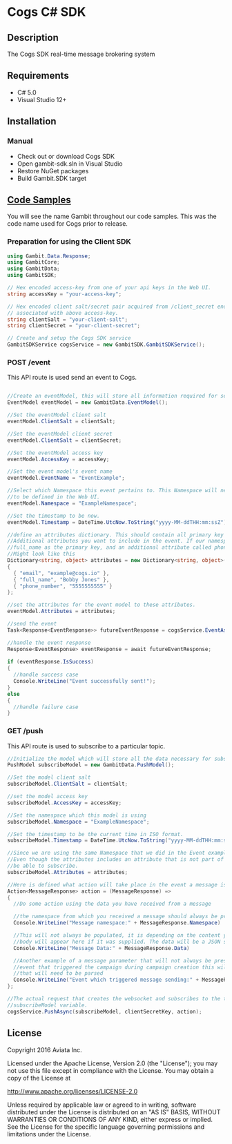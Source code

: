 # Cogs C# SDK


## Description
The Cogs SDK real-time message brokering system

## Requirements

* C# 5.0
* Visual Studio 12+

## Installation
### Manual
* Check out or download Cogs SDK
* Open gambit-sdk.sln in Visual Studio
* Restore NuGet packages
* Build Gambit.SDK target

## [Code Samples](#code-samples)
You will see the name Gambit throughout our code samples. This was the code name used for Cogs prior to release.

### Preparation for using the Client SDK

```cs
using Gambit.Data.Response;
using GambitCore;
using GambitData;
using GambitSDK;

// Hex encoded access-key from one of your api keys in the Web UI.
string accessKey = "your-access-key";

// Hex encoded client salt/secret pair acquired from /client_secret endpoint and
// associated with above access-key.
string clientSalt = "your-client-salt";
string clientSecret = "your-client-secret";

// Create and setup the Cogs SDK service
GambitSDKService cogsService = new GambitSDK.GambitSDKService();
```

### POST /event
This API route is used send an event to Cogs.

```cs

//Create an eventModel, this will store all information required for sending an event.
EventModel eventModel = new GambitData.EventModel();

//Set the eventModel client salt
eventModel.ClientSalt = clientSalt;

//Set the eventModel client secret
eventModel.ClientSalt = clientSecret;

//Set the eventModel access key
eventModel.AccessKey = accessKey;

//Set the event model's event name
eventModel.EventName = "EventExample";

//Select which Namespace this event pertains to. This Namespace will need 
//to be defined in the Web UI.
eventModel.Namespace = "ExampleNamespace";

//Set the timestamp to be now.
eventModel.Timestamp = DateTime.UtcNow.ToString("yyyy-MM-ddTHH:mm:ssZ");

//define an attributes dictionary. This should contain all primary key attributes and any
//Additional attributes you want to include in the event. If our namespace had email and
//full_name as the primary key, and an additional attribute called phone_number, our event
//Might look like this
Dictionary<string, object> attributes = new Dictionary<string, object>()
{
  { "email", "example@cogs.io" },
  { "full_name", "Bobby Jones" },
  { "phone_number", "5555555555" }
};

//set the attributes for the event model to these attributes.
eventModel.Attributes = attributes;

//send the event
Task<Response<EventResponse>> futureEventResponse = cogsService.EventAsync(eventModel, clientSecretKey);

//handle the event response
Response<EventResponse> eventResponse = await futureEventResponse;
 
if (eventResponse.IsSuccess)
{
  //handle success case
  Console.WriteLine("Event successfully sent!");
}
else
{
  //handle failure case
}

```

### GET /push
This API route is used to subscribe to a particular topic.

```cs
//Initialize the model which will store all the data necessary for subscribing. 
PushModel subscribeModel = new GambitData.PushModel();

//Set the model client salt
subscribeModel.ClientSalt = clientSalt;

//set the model access key 
subscribeModel.AccessKey = accessKey;

//Set the namespace which this model is using 
subscribeModel.Namespace = "ExampleNamespace";

//Set the timestamp to be the current time in ISO format.
subscribeModel.Timestamp = DateTime.UtcNow.ToString("yyyy-MM-ddTHH:mm:ssZ");

//Since we are using the same Namespace that we did in the Event example, we can use the same attributes as well.
//Even though the attributes includes an attribute that is not part of the primary key it will still accept it and
//be able to subscribe.
subscribeModel.Attributes = attributes;

//Here is defined what action will take place in the event a message is received.
Action<MessageResponse> action = (MessageResponse) => 
{
  //Do some action using the data you have received from a message

  //the namespace from which you received a message should always be provided
  Console.WriteLine("Message namespace:" + MessageResponse.Namespace)

  //This will not always be populated, it is depending on the content you filled out for your campaign, for example the JSON
  //body will appear here if it was supplied. The data will be a JSON string which will need to be parsed.
  Console.WriteLine("Message Data:" + MessageResponse.Data)

  //Another example of a message parameter that will not always be present. But if you selected the option to forward the
  //event that triggered the campaign during campaign creation this will be populated. This parameter is also a JSON string
  //that will need to be parsed
  Console.WriteLine("Event which triggered message sending:" + MessageResponse.ForwardedEvent)
};

//The actual request that creates the websocket and subscribes to the topic defined in the attributes provided in the
//subscribeModel variable.
cogsService.PushAsync(subscribeModel, clientSecretKey, action);
```

## License

Copyright 2016 Aviata Inc.

Licensed under the Apache License, Version 2.0 (the "License");
you may not use this file except in compliance with the License.
You may obtain a copy of the License at

http://www.apache.org/licenses/LICENSE-2.0

Unless required by applicable law or agreed to in writing, software
distributed under the License is distributed on an "AS IS" BASIS,
WITHOUT WARRANTIES OR CONDITIONS OF ANY KIND, either express or implied.
See the License for the specific language governing permissions and
limitations under the License.